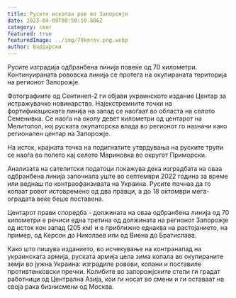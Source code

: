```yaml
---
title: Русите ископаа ров во Запорожје
date: 2023-04-09T00:58:10.886Z
category: свет
featured: true
featuredImage: ../img/70kmrov.png.webp
author: Вардарски
---
```


Русите изградија одбранбена линија повеќе од 70 километри. Континуираната рововска линија се протега на окупираната територија на регионот Запорожје.

Фотографиите од Сентинел-2 ги објави украинското издание Центар за истражувачко новинарство.
Најекстремните точки на фортификациската линија на запад се наоѓаат во областа на селото Семенивка. Се наоѓа на околу девет километри од центарот на Мелитопол, кој руската окупаторска влада во регионот го назначи како регионален центар на Запорожје.

На исток, крајната точка на подигнатите утврдувања на руските трупи се наоѓа во полето кај селото Мариновка во округот Приморски.

Анализата на сателитски податоци покажува дека изградбата на оваа одбранбена линија започнала уште во септември 2022 година за време или веднаш по контраофанзивата на Украина.
Русите почнаа да го копаат ровот истовремено од два правци, а до 18 октомври мега-оградата веќе беше поставена.

Центарот прави споредба - должината на оваа одбранбена линија од 70 километри е речиси една третина од должината на регионот Запорожје од исток кон запад (205 км) и е приближно еднаква на растојанието, на пример, од Керсон до Николаев или од Виена до Братислава.

Како што пишува изданието, во исчекување на контранапад на украинската армија, руската армија цела зима копала во окупираните земји во јужна Украина: изградиле ровови, копани и поставиле противтенковски пречки. Колибите во запорожјските степи ги градат работници од Централна Азија, кои ги носат во смени и ги оставаат на своја рака бизнисмени од Москва.
